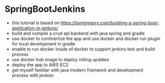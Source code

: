 # SpringBootJenkins
* this tutorial is based on https://tomgregory.com/building-a-spring-boot-application-in-jenkins/
* build and compile a crud api backend with java spring and gradle
* use docker to continerlize the app and use docker and docker run plugin for local development in gradle
* enable to run docker inside of docker to support jenkins test and build process
* use docker hub image to deploy rolling updates
* deploy the app to AWS EC2
* get myself familiar with java modern framwork and development process with jenkisn
